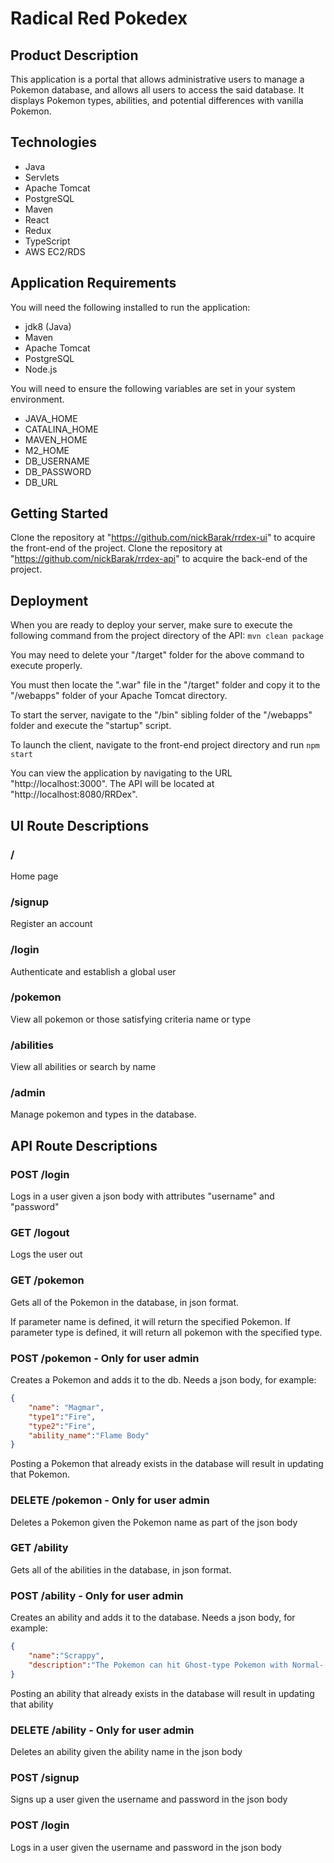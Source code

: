 # Radical Red Pokedex

## Product Description
This application is a portal that allows administrative users to
manage a Pokemon database, and allows all users to access the said database. It displays
Pokemon types, abilities, and potential differences with vanilla Pokemon.


## Technologies
- Java
- Servlets
- Apache Tomcat
- PostgreSQL
- Maven
- React
- Redux
- TypeScript
- AWS EC2/RDS


## Application Requirements
You will need the following installed to run the application:
- jdk8 (Java)
- Maven
- Apache Tomcat
- PostgreSQL
- Node.js

You will need to ensure the following variables are set in your system environment.
- JAVA_HOME
- CATALINA_HOME
- MAVEN_HOME
- M2_HOME
- DB_USERNAME
- DB_PASSWORD
- DB_URL

## Getting Started
Clone the repository at "https://github.com/nickBarak/rrdex-ui" to acquire the front-end of the project.
Clone the repository at "https://github.com/nickBarak/rrdex-api" to acquire the back-end of the project.

## Deployment
When you are ready to deploy your server, make sure to execute the following command from the project directory of the API:
        ```mvn clean package```

You may need to delete your "/target" folder for the above command to execute properly.

You must then locate the ".war" file in the "/target" folder and copy it to the "/webapps" folder of your Apache Tomcat directory.

To start the server, navigate to the "/bin" sibling folder of the "/webapps" folder and execute the "startup" script.

To launch the client, navigate to the front-end project directory and run
	```npm start```

You can view the application by navigating to the URL "http://localhost:3000". The API will be located at "http://localhost:8080/RRDex".


## UI Route Descriptions

### /
Home page

### /signup
Register an account

### /login
Authenticate and establish a global user

### /pokemon
View all pokemon or those satisfying criteria name or type

### /abilities
View all abilities or search by name

### /admin
Manage pokemon and types in the database.


## API Route Descriptions

### POST /login
Logs in a user given a json body with attributes "username" and "password"

### GET /logout
Logs the user out

### GET /pokemon
Gets all of the Pokemon in the database, in json format.

If parameter name is defined, it will return the specified Pokemon.
If parameter type is defined, it will return all pokemon with the specified type.

### POST /pokemon - Only for user admin
Creates a Pokemon and adds it to the db. Needs a json body, for example:
```json
{
	"name": "Magmar",
	"type1":"Fire",
	"type2":"Fire",
	"ability_name":"Flame Body"
}
```
Posting a Pokemon that already exists in the database will result in updating that Pokemon.

### DELETE /pokemon - Only for user admin
Deletes a Pokemon given the Pokemon name as part of the json body

### GET /ability
Gets all of the abilities in the database, in json format.

### POST /ability - Only for user admin
Creates an ability and adds it to the database. Needs a json body, for example:
```json
{
    "name":"Scrappy",
    "description":"The Pokemon can hit Ghost-type Pokemon with Normal- and Fighting-type moves."
}
```
Posting an ability that already exists in the database will result in updating that ability

### DELETE /ability - Only for user admin
Deletes an ability given the ability name in the json body

### POST /signup
Signs up a user given the username and password in the json body

### POST /login
Logs in a user given the username and password in the json body
